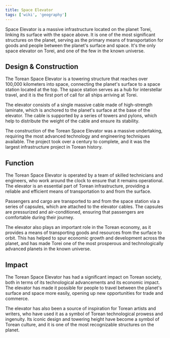 ```yaml
---
title: Space Elevator
tags: ['wiki', 'geography']
---
```


Space Elevator is a massive infrastructure located on the planet Torei, linking its surface with the space above. It is one of the most significant structures on the planet, serving as the primary means of transportation for goods and people between the planet's surface and space. It's the only space elevator on Torei, and one of the few in the known universe.

## Design & Construction

The Torean Space Elevator is a towering structure that reaches over 100,000 kilometers into space, connecting the planet's surface to a space station located at the top. The space station serves as a hub for interstellar travel, and it is the first port of call for all ships arriving at Torei.

The elevator consists of a single massive cable made of high-strength laminate, which is anchored to the planet's surface at the base of the elevator. The cable is supported by a series of towers and pylons, which help to distribute the weight of the cable and ensure its stability.

The construction of the Torean Space Elevator was a massive undertaking, requiring the most advanced technology and engineering techniques available. The project took over a century to complete, and it was the largest infrastructure project in Torean history.

## Function

The Torean Space Elevator is operated by a team of skilled technicians and engineers, who work around the clock to ensure that it remains operational. The elevator is an essential part of Torean infrastructure, providing a reliable and efficient means of transportation to and from the surface.

Passengers and cargo are transported to and from the space station via a series of capsules, which are attached to the elevator cables. The capsules are pressurized and air-conditioned, ensuring that passengers are comfortable during their journey.

The elevator also plays an important role in the Torean economy, as it provides a means of transporting goods and resources from the surface to orbit. This has helped to spur economic growth and development across the planet, and has made Torei one of the most prosperous and technologically advanced planets in the known universe.

## Impact

The Torean Space Elevator has had a significant impact on Torean society, both in terms of its technological advancements and its economic impact. The elevator has made it possible for people to travel between the planet's surface and space more easily, opening up new opportunities for trade and commerce.

The elevator has also been a source of inspiration for Torean artists and writers, who have used it as a symbol of Torean technological prowess and ingenuity. Its iconic design and towering height have become a symbol of Torean culture, and it is one of the most recognizable structures on the planet.
